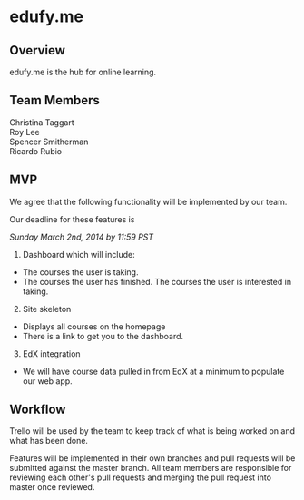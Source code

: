 # edufy.me

## Overview

edufy.me is the hub for online learning.

## Team Members

Christina Taggart  
Roy Lee  
Spencer Smitherman  
Ricardo Rubio

## MVP

We agree that the following functionality will be implemented by our team.  

Our deadline for these features is  

*Sunday March 2nd, 2014 by 11:59 PST*

1. Dashboard which will include: 
  * The courses the user is taking.
  * The courses the user has finished. The courses the user is interested in taking.

2. Site skeleton
  * Displays all courses on the homepage
  * There is a link to get you to the dashboard.

3. EdX integration
  * We will have course data pulled in from EdX at a minimum to populate our web app.

## Workflow

Trello will be used by the team to keep track of what is being worked on and what
has been done.

Features will be implemented in their own branches and pull requests will be submitted against the master branch. All team members are responsible for reviewing each other's pull requests and merging the pull request into master once reviewed.